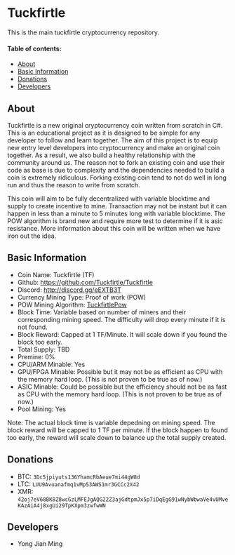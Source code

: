 # Tuckfirtle
This is the main tuckfirtle cryptocurrency repository.

#### Table of contents:
- [About](#About)
- [Basic Information](#Basic-Information)
- [Donations](#Donations)
- [Developers](#Developers)

## About
Tuckfirtle is a new original cryptocurrency coin written from scratch in C#.
This is an educational project as it is designed to be simple for any developer to follow and learn together.
The aim of this project is to equip new entry level developers into cryptocurrency and make an original coin together.
As a result, we also build a healthy relationship with the community around us.
The reason not to fork an existing coin and use their code as base is due to complexity and the dependencies needed to build a coin is extremely ridiculous. Forking existing coin tend to not do well in long run and thus the reason to write from scratch.

This coin will aim to be fully decentralized with variable blocktime and supply to create incentive to mine. Transaction may not be instant but it can happen in less than a minute to 5 minutes long with variable blocktime.
The POW algorithm is brand new and require more test to determine if it is asic resistance.
More information about this coin will be written when we have iron out the idea.

## Basic Information
- Coin Name: Tuckfirtle (TF)
- Github: https://github.com/Tuckfirtle/Tuckfirtle
- Discord: http://discord.gg/eEXTB3T
- Currency Mining Type: Proof of work (POW)
- POW Mining Algorithm: [TuckfirtlePow](https://github.com/Tuckfirtle/Tuckfirtle.Core/blob/master/src/Pow/TuckfirtlePow.cs)
- Block Time: Variable based on number of miners and their corresponding mining speed. The difficulty will drop every minute if it is not found.
- Block Reward: Capped at 1 TF/Minute. It will scale down if you found the block too early.
- Total Supply: TBD
- Premine: 0%
- CPU/ARM Minable: Yes
- GPU/FPGA Minable: Possible but it may not be as efficient as CPU with the memory hard loop. (This is not proven to be true as of now.)
- ASIC Minable: Could be possible but the efficiency should not be as fast as CPU with the memory hard loop. (This is not proven to be true as of now.)
- Pool Mining: Yes

Note: The actual block time is variable depedning on mining speed. The block reward will be capped to 1 TF per minute. If the block happen to found too early, the reward will scale down to balance up the total supply created.

## Donations
- BTC: `3Dc5jpiyuts136YhamcRbAeue7mi44gW8d`
- LTC: `LUU9Avuanafmq1vMp53AWS1mr3GCCc2X42`
- XMR: `42oj7eV68BK8Z8wcGzLMFEJgAQG22Z3ajGdtpmJx5p7iDqEgG91wNybWbwaVe4vUMveKAzAiA4j8xgUi29TpKXpm3zwfwWN`

## Developers
- Yong Jian Ming